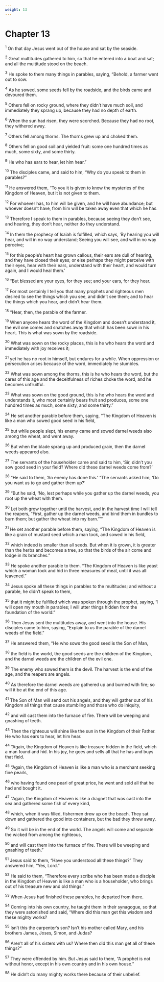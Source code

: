 ```yaml
---
weight: 13
---
```


# Chapter 13

<sup>1</sup> On that day Jesus went out of the house and sat by the seaside. 

<sup>2</sup> Great multitudes gathered to him, so that he entered into a boat and sat; and all the multitude stood on the beach. 

<sup>3</sup> He spoke to them many things in parables, saying, “Behold, a farmer went out to sow. 

<sup>4</sup> As he sowed, some seeds fell by the roadside, and the birds came and devoured them. 

<sup>5</sup> Others fell on rocky ground, where they didn’t have much soil, and immediately they sprang up, because they had no depth of earth. 

<sup>6</sup> When the sun had risen, they were scorched. Because they had no root, they withered away. 

<sup>7</sup> Others fell among thorns. The thorns grew up and choked them. 

<sup>8</sup> Others fell on good soil and yielded fruit: some one hundred times as much, some sixty, and some thirty. 

<sup>9</sup> He who has ears to hear, let him hear.” 

<sup>10</sup> The disciples came, and said to him, “Why do you speak to them in parables?” 

<sup>11</sup> He answered them, “To you it is given to know the mysteries of the Kingdom of Heaven, but it is not given to them. 

<sup>12</sup> For whoever has, to him will be given, and he will have abundance; but whoever doesn’t have, from him will be taken away even that which he has. 

<sup>13</sup> Therefore I speak to them in parables, because seeing they don’t see, and hearing, they don’t hear, neither do they understand. 

<sup>14</sup> In them the prophecy of Isaiah is fulfilled, which says, ‘By hearing you will hear, and will in no way understand; Seeing you will see, and will in no way perceive; 

<sup>15</sup> for this people’s heart has grown callous, their ears are dull of hearing, and they have closed their eyes; or else perhaps they might perceive with their eyes, hear with their ears, understand with their heart, and would turn again, and I would heal them.’ 

<sup>16</sup> “But blessed are your eyes, for they see; and your ears, for they hear. 

<sup>17</sup> For most certainly I tell you that many prophets and righteous men desired to see the things which you see, and didn’t see them; and to hear the things which you hear, and didn’t hear them. 

<sup>18</sup> “Hear, then, the parable of the farmer. 

<sup>19</sup> When anyone hears the word of the Kingdom and doesn’t understand it, the evil one comes and snatches away that which has been sown in his heart. This is what was sown by the roadside. 

<sup>20</sup> What was sown on the rocky places, this is he who hears the word and immediately with joy receives it; 

<sup>21</sup> yet he has no root in himself, but endures for a while. When oppression or persecution arises because of the word, immediately he stumbles. 

<sup>22</sup> What was sown among the thorns, this is he who hears the word, but the cares of this age and the deceitfulness of riches choke the word, and he becomes unfruitful. 

<sup>23</sup> What was sown on the good ground, this is he who hears the word and understands it, who most certainly bears fruit and produces, some one hundred times as much, some sixty, and some thirty.” 

<sup>24</sup> He set another parable before them, saying, “The Kingdom of Heaven is like a man who sowed good seed in his field, 

<sup>25</sup> but while people slept, his enemy came and sowed darnel weeds also among the wheat, and went away. 

<sup>26</sup> But when the blade sprang up and produced grain, then the darnel weeds appeared also. 

<sup>27</sup> The servants of the householder came and said to him, ‘Sir, didn’t you sow good seed in your field? Where did these darnel weeds come from?’ 

<sup>28</sup> “He said to them, ‘An enemy has done this.’ “The servants asked him, ‘Do you want us to go and gather them up?’ 

<sup>29</sup> “But he said, ‘No, lest perhaps while you gather up the darnel weeds, you root up the wheat with them. 

<sup>30</sup> Let both grow together until the harvest, and in the harvest time I will tell the reapers, “First, gather up the darnel weeds, and bind them in bundles to burn them; but gather the wheat into my barn.”’” 

<sup>31</sup> He set another parable before them, saying, “The Kingdom of Heaven is like a grain of mustard seed which a man took, and sowed in his field, 

<sup>32</sup> which indeed is smaller than all seeds. But when it is grown, it is greater than the herbs and becomes a tree, so that the birds of the air come and lodge in its branches.” 

<sup>33</sup> He spoke another parable to them. “The Kingdom of Heaven is like yeast which a woman took and hid in three measures of meal, until it was all leavened.” 

<sup>34</sup> Jesus spoke all these things in parables to the multitudes; and without a parable, he didn’t speak to them, 

<sup>35</sup> that it might be fulfilled which was spoken through the prophet, saying, “I will open my mouth in parables; I will utter things hidden from the foundation of the world.” 

<sup>36</sup> Then Jesus sent the multitudes away, and went into the house. His disciples came to him, saying, “Explain to us the parable of the darnel weeds of the field.” 

<sup>37</sup> He answered them, “He who sows the good seed is the Son of Man, 

<sup>38</sup> the field is the world, the good seeds are the children of the Kingdom, and the darnel weeds are the children of the evil one. 

<sup>39</sup> The enemy who sowed them is the devil. The harvest is the end of the age, and the reapers are angels. 

<sup>40</sup> As therefore the darnel weeds are gathered up and burned with fire; so will it be at the end of this age. 

<sup>41</sup> The Son of Man will send out his angels, and they will gather out of his Kingdom all things that cause stumbling and those who do iniquity, 

<sup>42</sup> and will cast them into the furnace of fire. There will be weeping and gnashing of teeth. 

<sup>43</sup> Then the righteous will shine like the sun in the Kingdom of their Father. He who has ears to hear, let him hear. 

<sup>44</sup> “Again, the Kingdom of Heaven is like treasure hidden in the field, which a man found and hid. In his joy, he goes and sells all that he has and buys that field. 

<sup>45</sup> “Again, the Kingdom of Heaven is like a man who is a merchant seeking fine pearls, 

<sup>46</sup> who having found one pearl of great price, he went and sold all that he had and bought it. 

<sup>47</sup> “Again, the Kingdom of Heaven is like a dragnet that was cast into the sea and gathered some fish of every kind, 

<sup>48</sup> which, when it was filled, fishermen drew up on the beach. They sat down and gathered the good into containers, but the bad they threw away. 

<sup>49</sup> So it will be in the end of the world. The angels will come and separate the wicked from among the righteous, 

<sup>50</sup> and will cast them into the furnace of fire. There will be weeping and gnashing of teeth.” 

<sup>51</sup> Jesus said to them, “Have you understood all these things?” They answered him, “Yes, Lord.” 

<sup>52</sup> He said to them, “Therefore every scribe who has been made a disciple in the Kingdom of Heaven is like a man who is a householder, who brings out of his treasure new and old things.” 

<sup>53</sup> When Jesus had finished these parables, he departed from there. 

<sup>54</sup> Coming into his own country, he taught them in their synagogue, so that they were astonished and said, “Where did this man get this wisdom and these mighty works? 

<sup>55</sup> Isn’t this the carpenter’s son? Isn’t his mother called Mary, and his brothers James, Joses, Simon, and Judas? 

<sup>56</sup> Aren’t all of his sisters with us? Where then did this man get all of these things?” 

<sup>57</sup> They were offended by him. But Jesus said to them, “A prophet is not without honor, except in his own country and in his own house.” 

<sup>58</sup> He didn’t do many mighty works there because of their unbelief. 


